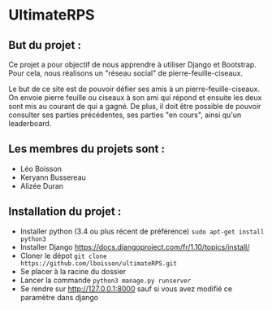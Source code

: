 # UltimateRPS

## But du projet :
Ce projet a pour objectif de nous apprendre à utiliser Django et Bootstrap.
Pour cela, nous réalisons un "réseau social" de pierre-feuille-ciseaux.

Le but de ce site est de pouvoir défier ses amis à un pierre-feuille-ciseaux. On envoie pierre feuille ou ciseaux à son ami qui répond et ensuite les deux sont mis au courant de qui a gagné.
De plus, il doit être possible de pouvoir consulter ses parties précédentes, ses parties "en cours", ainsi qu'un leaderboard.

## Les membres du projets sont :
* Léo Boisson
* Keryann Bussereau
* Alizée Duran

## Installation du projet :
* Installer python (3.4 ou plus récent de préférence) `sudo apt-get install python3`
* Installer Django <https://docs.djangoproject.com/fr/1.10/topics/install/>
* Cloner le dépot `git clone https://github.com/lboisson/ultimateRPS.git`
* Se placer à la racine du dossier
* Lancer la commande `python3 manage.py runserver`
* Se rendre sur <http://127.0.0.1:8000> sauf si vous avez modifié ce paramètre dans django
